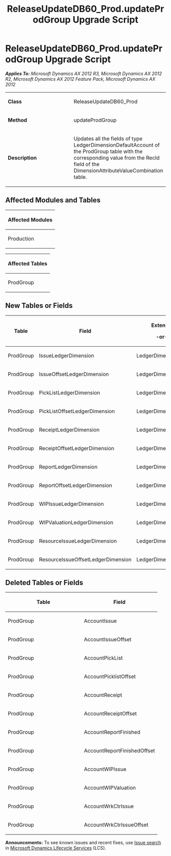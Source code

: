 ﻿---
title: ReleaseUpdateDB60_Prod.updateProdGroup Upgrade Script
TOCTitle: ReleaseUpdateDB60_Prod.updateProdGroup Upgrade Script
ms:assetid: 795890fb-1bd9-8275-a029-4c08f23bbdb6
ms:mtpsurl: https://msdn.microsoft.com/en-us/library/JJ719393(v=AX.60)
ms:contentKeyID: 49709184
ms.date: 05/18/2015
mtps_version: v=AX.60
---

# ReleaseUpdateDB60\_Prod.updateProdGroup Upgrade Script 


_**Applies To:** Microsoft Dynamics AX 2012 R3, Microsoft Dynamics AX 2012 R2, Microsoft Dynamics AX 2012 Feature Pack, Microsoft Dynamics AX 2012_

<table>
<colgroup>
<col style="width: 50%" />
<col style="width: 50%" />
</colgroup>
<tbody>
<tr class="odd">
<td><p><strong>Class</strong></p></td>
<td><p>ReleaseUpdateDB60_Prod</p></td>
</tr>
<tr class="even">
<td><p><strong>Method</strong></p></td>
<td><p>updateProdGroup</p></td>
</tr>
<tr class="odd">
<td><p><strong>Description</strong></p></td>
<td><p>Updates all the fields of type LedgerDimensionDefaultAccount of the ProdGroup table with the corresponding value from the RecId field of the DimensionAttributeValueCombination table.</p></td>
</tr>
</tbody>
</table>


## Affected Modules and Tables

<table>
<colgroup>
<col style="width: 100%" />
</colgroup>
<thead>
<tr class="header">
<th><p>Affected Modules</p></th>
</tr>
</thead>
<tbody>
<tr class="odd">
<td><p>Production</p></td>
</tr>
</tbody>
</table>


<table>
<colgroup>
<col style="width: 100%" />
</colgroup>
<thead>
<tr class="header">
<th><p>Affected Tables</p></th>
</tr>
</thead>
<tbody>
<tr class="odd">
<td><p>ProdGroup</p></td>
</tr>
</tbody>
</table>


## New Tables or Fields

<table>
<colgroup>
<col style="width: 33%" />
<col style="width: 33%" />
<col style="width: 33%" />
</colgroup>
<thead>
<tr class="header">
<th><p>Table</p></th>
<th><p>Field</p></th>
<th><p>Extended Data Type</p>
<p>-or- Base Enum</p></th>
</tr>
</thead>
<tbody>
<tr class="odd">
<td><p>ProdGroup</p></td>
<td><p>IssueLedgerDimension</p></td>
<td><p>LedgerDimensionDefaultAccount</p></td>
</tr>
<tr class="even">
<td><p>ProdGroup</p></td>
<td><p>IssueOffsetLedgerDimension</p></td>
<td><p>LedgerDimensionDefaultAccount</p></td>
</tr>
<tr class="odd">
<td><p>ProdGroup</p></td>
<td><p>PickListLedgerDimension</p></td>
<td><p>LedgerDimensionDefaultAccount</p></td>
</tr>
<tr class="even">
<td><p>ProdGroup</p></td>
<td><p>PickListOffsetLedgerDimension</p></td>
<td><p>LedgerDimensionDefaultAccount</p></td>
</tr>
<tr class="odd">
<td><p>ProdGroup</p></td>
<td><p>ReceiptLedgerDimension</p></td>
<td><p>LedgerDimensionDefaultAccount</p></td>
</tr>
<tr class="even">
<td><p>ProdGroup</p></td>
<td><p>ReceiptOffsetLedgerDimension</p></td>
<td><p>LedgerDimensionDefaultAccount</p></td>
</tr>
<tr class="odd">
<td><p>ProdGroup</p></td>
<td><p>ReportLedgerDimension</p></td>
<td><p>LedgerDimensionDefaultAccount</p></td>
</tr>
<tr class="even">
<td><p>ProdGroup</p></td>
<td><p>ReportOffsetLedgerDimension</p></td>
<td><p>LedgerDimensionDefaultAccount</p></td>
</tr>
<tr class="odd">
<td><p>ProdGroup</p></td>
<td><p>WIPIssueLedgerDimension</p></td>
<td><p>LedgerDimensionDefaultAccount</p></td>
</tr>
<tr class="even">
<td><p>ProdGroup</p></td>
<td><p>WIPValuationLedgerDimension</p></td>
<td><p>LedgerDimensionDefaultAccount</p></td>
</tr>
<tr class="odd">
<td><p>ProdGroup</p></td>
<td><p>ResourceIssueLedgerDimension</p></td>
<td><p>LedgerDimensionDefaultAccount</p></td>
</tr>
<tr class="even">
<td><p>ProdGroup</p></td>
<td><p>ResourceIssueOffsetLedgerDimension</p></td>
<td><p>LedgerDimensionDefaultAccount</p></td>
</tr>
</tbody>
</table>


## Deleted Tables or Fields

<table>
<colgroup>
<col style="width: 50%" />
<col style="width: 50%" />
</colgroup>
<thead>
<tr class="header">
<th><p>Table</p></th>
<th><p>Field</p></th>
</tr>
</thead>
<tbody>
<tr class="odd">
<td><p>ProdGroup</p></td>
<td><p>AccountIssue</p></td>
</tr>
<tr class="even">
<td><p>ProdGroup</p></td>
<td><p>AccountIssueOffset</p></td>
</tr>
<tr class="odd">
<td><p>ProdGroup</p></td>
<td><p>AccountPickList</p></td>
</tr>
<tr class="even">
<td><p>ProdGroup</p></td>
<td><p>AccountPicklistOffset</p></td>
</tr>
<tr class="odd">
<td><p>ProdGroup</p></td>
<td><p>AccountReceipt</p></td>
</tr>
<tr class="even">
<td><p>ProdGroup</p></td>
<td><p>AccountReceiptOffset</p></td>
</tr>
<tr class="odd">
<td><p>ProdGroup</p></td>
<td><p>AccountReportFinished</p></td>
</tr>
<tr class="even">
<td><p>ProdGroup</p></td>
<td><p>AccountReportFinishedOffset</p></td>
</tr>
<tr class="odd">
<td><p>ProdGroup</p></td>
<td><p>AccountWIPIssue</p></td>
</tr>
<tr class="even">
<td><p>ProdGroup</p></td>
<td><p>AccountWIPValuation</p></td>
</tr>
<tr class="odd">
<td><p>ProdGroup</p></td>
<td><p>AccountWrkCtrIssue</p></td>
</tr>
<tr class="even">
<td><p>ProdGroup</p></td>
<td><p>AccountWrkCtrIssueOffset</p></td>
</tr>
</tbody>
</table>

  
**Announcements:** To see known issues and recent fixes, use [Issue search](http://go.microsoft.com/fwlink/?linkid=389258) in [Microsoft Dynamics Lifecycle Services](http://go.microsoft.com/fwlink/?linkid=306505) (LCS).

